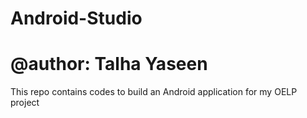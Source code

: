 # Android-Studio
# @author: Talha Yaseen
This repo contains codes to build an Android application for my OELP project
